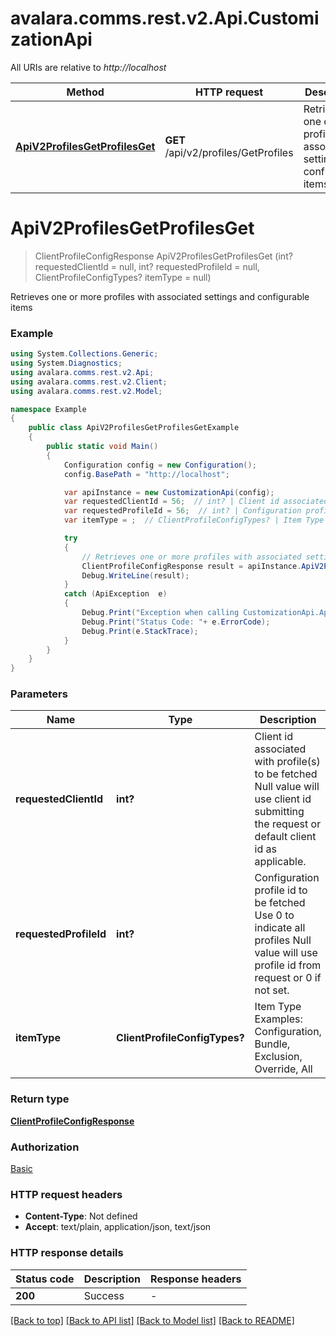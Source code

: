 # avalara.comms.rest.v2.Api.CustomizationApi

All URIs are relative to *http://localhost*

Method | HTTP request | Description
------------- | ------------- | -------------
[**ApiV2ProfilesGetProfilesGet**](CustomizationApi.md#apiv2profilesgetprofilesget) | **GET** /api/v2/profiles/GetProfiles | Retrieves one or more profiles with associated settings and configurable items


<a name="apiv2profilesgetprofilesget"></a>
# **ApiV2ProfilesGetProfilesGet**
> ClientProfileConfigResponse ApiV2ProfilesGetProfilesGet (int? requestedClientId = null, int? requestedProfileId = null, ClientProfileConfigTypes? itemType = null)

Retrieves one or more profiles with associated settings and configurable items

### Example
```csharp
using System.Collections.Generic;
using System.Diagnostics;
using avalara.comms.rest.v2.Api;
using avalara.comms.rest.v2.Client;
using avalara.comms.rest.v2.Model;

namespace Example
{
    public class ApiV2ProfilesGetProfilesGetExample
    {
        public static void Main()
        {
            Configuration config = new Configuration();
            config.BasePath = "http://localhost";

            var apiInstance = new CustomizationApi(config);
            var requestedClientId = 56;  // int? | Client id associated with profile(s) to be fetched  Null value will use client id submitting the request or default client id as applicable. (optional) 
            var requestedProfileId = 56;  // int? | Configuration profile id to be fetched  Use 0 to indicate all profiles  Null value will use profile id from request or 0 if not set. (optional) 
            var itemType = ;  // ClientProfileConfigTypes? | Item Type  Examples:    Configuration, Bundle, Exclusion, Override, All (optional) 

            try
            {
                // Retrieves one or more profiles with associated settings and configurable items
                ClientProfileConfigResponse result = apiInstance.ApiV2ProfilesGetProfilesGet(requestedClientId, requestedProfileId, itemType);
                Debug.WriteLine(result);
            }
            catch (ApiException  e)
            {
                Debug.Print("Exception when calling CustomizationApi.ApiV2ProfilesGetProfilesGet: " + e.Message );
                Debug.Print("Status Code: "+ e.ErrorCode);
                Debug.Print(e.StackTrace);
            }
        }
    }
}
```

### Parameters

Name | Type | Description  | Notes
------------- | ------------- | ------------- | -------------
 **requestedClientId** | **int?**| Client id associated with profile(s) to be fetched  Null value will use client id submitting the request or default client id as applicable. | [optional] 
 **requestedProfileId** | **int?**| Configuration profile id to be fetched  Use 0 to indicate all profiles  Null value will use profile id from request or 0 if not set. | [optional] 
 **itemType** | **ClientProfileConfigTypes?**| Item Type  Examples:    Configuration, Bundle, Exclusion, Override, All | [optional] 

### Return type

[**ClientProfileConfigResponse**](ClientProfileConfigResponse.md)

### Authorization

[Basic](../README.md#Basic)

### HTTP request headers

 - **Content-Type**: Not defined
 - **Accept**: text/plain, application/json, text/json

### HTTP response details
| Status code | Description | Response headers |
|-------------|-------------|------------------|
| **200** | Success |  -  |

[[Back to top]](#) [[Back to API list]](../README.md#documentation-for-api-endpoints) [[Back to Model list]](../README.md#documentation-for-models) [[Back to README]](../README.md)

